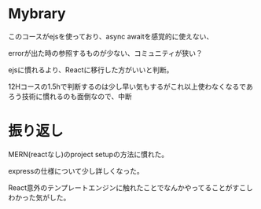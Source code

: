 # Mybrary

このコースがejsを使っており、async awaitを感覚的に使えない、

errorが出た時の参照するものが少ない、コミュニティが狭い？

ejsに慣れるより、Reactに移行した方がいいと判断。

12Hコースの1.5hで判断するのは少し早い気もするがこれ以上使わなくなるであろう技術に慣れるのも面倒なので、中断

# 振り返し
MERN(reactなし)のproject setupの方法に慣れた。

expressの仕様について少し詳しくなった。

React意外のテンプレートエンジンに触れたことでなんかやってることがすこしわかった気がした。